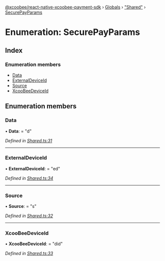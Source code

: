 [@xcoobee/react-native-xcoobee-payment-sdk](../README.md) › [Globals](../globals.md) › ["Shared"](../modules/_shared_.md) › [SecurePayParams](_shared_.securepayparams.md)

# Enumeration: SecurePayParams

## Index

### Enumeration members

* [Data](_shared_.securepayparams.md#data)
* [ExternalDeviceId](_shared_.securepayparams.md#externaldeviceid)
* [Source](_shared_.securepayparams.md#source)
* [XcooBeeDeviceId](_shared_.securepayparams.md#xcoobeedeviceid)

## Enumeration members

###  Data

• **Data**: = "d"

*Defined in [Shared.ts:31](https://github.com/XcooBee/payment-sdk-react-native/blob/b11bdcd/src/Shared.ts#L31)*

___

###  ExternalDeviceId

• **ExternalDeviceId**: = "ed"

*Defined in [Shared.ts:34](https://github.com/XcooBee/payment-sdk-react-native/blob/b11bdcd/src/Shared.ts#L34)*

___

###  Source

• **Source**: = "s"

*Defined in [Shared.ts:32](https://github.com/XcooBee/payment-sdk-react-native/blob/b11bdcd/src/Shared.ts#L32)*

___

###  XcooBeeDeviceId

• **XcooBeeDeviceId**: = "did"

*Defined in [Shared.ts:33](https://github.com/XcooBee/payment-sdk-react-native/blob/b11bdcd/src/Shared.ts#L33)*
